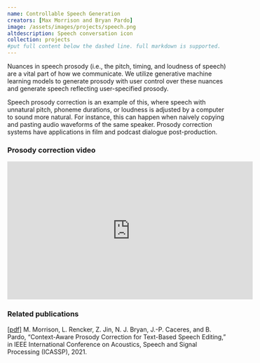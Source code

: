 ```yaml
---
name: Controllable Speech Generation
creators: [Max Morrison and Bryan Pardo]
image: /assets/images/projects/speech.png
altdescription: Speech conversation icon
collection: projects
#put full content below the dashed line. full markdown is supported.
---
```


Nuances in speech prosody (i.e., the pitch, timing, and loudness of speech) are a vital part of how we communicate. We utilize generative machine learning models to generate prosody with user control over these nuances and generate speech reflecting user-specified prosody.

Speech prosody correction is an example of this, where speech with unnatural pitch, phoneme durations, or loudness is adjusted by a computer to sound more natural. For instance, this can happen when naively copying and pasting audio waveforms of the same speaker. Prosody correction systems have applications in film and podcast dialogue post-production.


### Prosody correction video
<iframe width="560" height="315" src="https://www.youtube.com/embed/zrc1GjVxGL8" title="YouTube video player" frameborder="0" allow="accelerometer; autoplay; clipboard-write; encrypted-media; gyroscope; picture-in-picture" allowfullscreen></iframe>


### Related publications

[[pdf]](/assets/papers/morrison2021context.pdf) M. Morrison, L. Rencker, Z. Jin, N. J. Bryan, J.-P. Caceres, and B. Pardo, “Context-Aware Prosody Correction for Text-Based Speech Editing,” in IEEE International Conference on Acoustics, Speech and Signal Processing (ICASSP), 2021.

